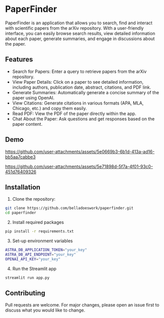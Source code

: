 # PaperFinder

PaperFinder is an application that allows you to search, find and interact with scientific papers from the arXiv repository. With a user-friendly interface, you can easily browse search results, view detailed information about each paper, generate summaries, and engage in discussions about the paper.


## Features

- Search for Papers: Enter a query to retrieve papers from the arXiv repository.
- View Paper Details: Click on a paper to see detailed information, including authors, publication date, abstract, citations, and PDF link.
- Generate Summaries: Automatically generate a concise summary of the paper using OpenAI.
- View Citations: Generate citations in various formats (APA, MLA, Chicago, etc.) and copy them easily.
- Read PDF: View the PDF of the paper directly within the app.
- Chat About the Paper: Ask questions and get responses based on the paper content.

## Demo

https://github.com/user-attachments/assets/5e0669b3-6b1d-413a-ad16-bb5aa7cabbe3

https://github.com/user-attachments/assets/5e71898d-5f7a-4f01-93c0-451d76409326


## Installation

1. Clone the repository:
```bash
git clone https://github.com/belladoeswork/paperfinder.git
cd paperfinder

```
2. Install required packages
```bash
pip install -r requirements.txt

```
3. Set-up environment variables
```bash
ASTRA_DB_APPLICATION_TOKEN="your_key"
ASTRA_DB_API_ENDPOINT="your_key"
OPENAI_API_KEY="your_key"

```
4. Run the Streamlit app
```bash
streamlit run app.py

```

## Contributing

Pull requests are welcome. For major changes, please open an issue first
to discuss what you would like to change.
